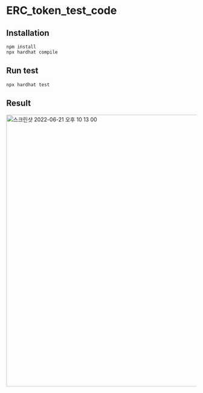# ERC_token_test_code

## Installation

```shell
npm install
npx hardhat compile
```

## Run test

```shell
npx hardhat test
```
## Result
<img width="717" alt="스크린샷 2022-06-21 오후 10 13 00" src="https://user-images.githubusercontent.com/58046372/174807756-2687548e-49eb-450d-ae18-0d2dc6d73f26.png">
